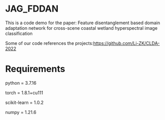 # JAG_FDDAN
This is a code demo for the paper: Feature disentanglement based domain adaptation network for cross-scene coastal wetland hyperspectral image classification

Some of our code references the projects:https://github.com/Li-ZK/CLDA-2022

# Requirements
python = 3.7.16

torch = 1.8.1+cu111

scikit-learn = 1.0.2

numpy = 1.21.6





